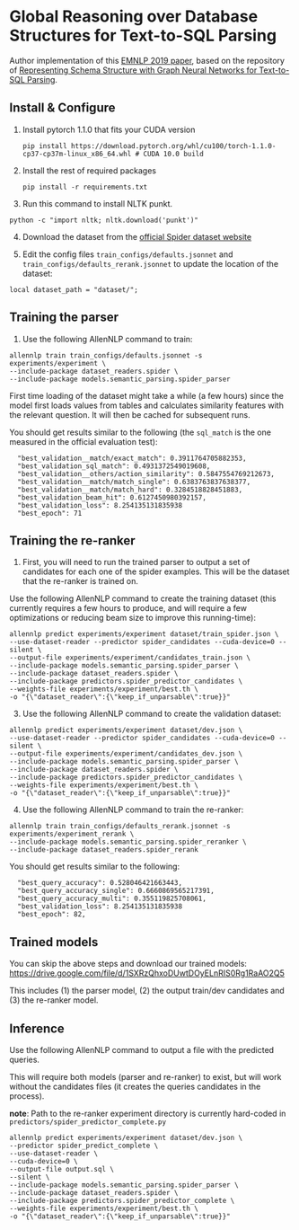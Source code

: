 # Global Reasoning over Database Structures for Text-to-SQL Parsing


Author implementation of this [EMNLP 2019 paper](https://arxiv.org/pdf/1908.11214.pdf), based on the repository of
[Representing Schema Structure with Graph Neural Networks for Text-to-SQL Parsing](https://github.com/benbogin/spider-schema-gnn).

## Install & Configure

1. Install pytorch 1.1.0 that fits your CUDA version 
   
    ```
    pip install https://download.pytorch.org/whl/cu100/torch-1.1.0-cp37-cp37m-linux_x86_64.whl # CUDA 10.0 build
    ```
    
2. Install the rest of required packages
    ```
    pip install -r requirements.txt
    ```
    
3. Run this command to install NLTK punkt.
```
python -c "import nltk; nltk.download('punkt')"
```

4. Download the dataset from the [official Spider dataset website](https://yale-lily.github.io/spider)

5. Edit the config files `train_configs/defaults.jsonnet` and `train_configs/defaults_rerank.jsonnet` to update 
the location of the dataset:
```
local dataset_path = "dataset/";
```

## Training the parser

1. Use the following AllenNLP command to train:
```
allennlp train train_configs/defaults.jsonnet -s experiments/experiment \
--include-package dataset_readers.spider \ 
--include-package models.semantic_parsing.spider_parser
``` 

First time loading of the dataset might take a while (a few hours) since the model first loads values from tables and calculates similarity features with the relevant question. It will then be cached for subsequent runs.

You should get results similar to the following (the `sql_match` is the one measured in the official evaluation test):
```
  "best_validation__match/exact_match": 0.3911764705882353,
  "best_validation_sql_match": 0.4931372549019608,
  "best_validation__others/action_similarity": 0.5847554769212673,
  "best_validation__match/match_single": 0.6383763837638377,
  "best_validation__match/match_hard": 0.3284518828451883,
  "best_validation_beam_hit": 0.6127450980392157,
  "best_validation_loss": 8.254135131835938
  "best_epoch": 71
```

## Training the re-ranker

1. First, you will need to run the trained parser to output a set of candidates for each one of the spider examples.
This will be the dataset that the re-ranker is trained on.

Use the following AllenNLP command to create the training dataset (this currently requires a few hours to produce,
and will require a few optimizations or reducing beam size to improve this running-time):

```
allennlp predict experiments/experiment dataset/train_spider.json \
--use-dataset-reader --predictor spider_candidates --cuda-device=0 --silent \
--output-file experiments/experiment/candidates_train.json \
--include-package models.semantic_parsing.spider_parser \
--include-package dataset_readers.spider \
--include-package predictors.spider_predictor_candidates \ 
--weights-file experiments/experiment/best.th \
-o "{\"dataset_reader\":{\"keep_if_unparsable\":true}}"
```

3. Use the following AllenNLP command to create the validation dataset:

```
allennlp predict experiments/experiment dataset/dev.json \
--use-dataset-reader --predictor spider_candidates --cuda-device=0 --silent \
--output-file experiments/experiment/candidates_dev.json \
--include-package models.semantic_parsing.spider_parser \
--include-package dataset_readers.spider \
--include-package predictors.spider_predictor_candidates \ 
--weights-file experiments/experiment/best.th \
-o "{\"dataset_reader\":{\"keep_if_unparsable\":true}}"
```

4. Use the following AllenNLP command to train the re-ranker:
```
allennlp train train_configs/defaults_rerank.jsonnet -s experiments/experiment_rerank \
--include-package models.semantic_parsing.spider_reranker \
--include-package dataset_readers.spider_rerank
```

You should get results similar to the following:
```
  "best_query_accuracy": 0.528046421663443,
  "best_query_accuracy_single": 0.6660869565217391,
  "best_query_accuracy_multi": 0.355119825708061,
  "best_validation_loss": 8.254135131835938
  "best_epoch": 82,
```

## Trained models

You can skip the above steps and download our trained models:
https://drive.google.com/file/d/1SXRzQhxoDUwtDOyELnRIS0Rg1RaAO2Q5

This includes (1) the parser model, (2) the output train/dev candidates and (3) the re-ranker model. 

## Inference

Use the following AllenNLP command to output a file with the predicted queries.

This will require both models (parser and re-ranker) to exist, but will work without the candidates files (it creates
the queries candidates in the process).

__note__: Path to the re-ranker experiment directory is currently hard-coded in `predictors/spider_predictor_complete.py`

```
allennlp predict experiments/experiment dataset/dev.json \
--predictor spider_predict_complete \
--use-dataset-reader \
--cuda-device=0 \
--output-file output.sql \
--silent \
--include-package models.semantic_parsing.spider_parser \
--include-package dataset_readers.spider \
--include-package predictors.spider_predictor_complete \
--weights-file experiments/experiment/best.th \
-o "{\"dataset_reader\":{\"keep_if_unparsable\":true}}"
```
